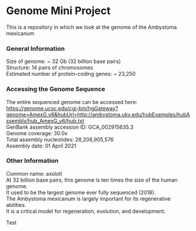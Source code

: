 # Genome Mini Project
This is a repository in which we look at the genome of the Ambystoma mexicanum
### General Information
Size of genome: ~ 32 Gb (32 billion base pairs)  
Structure: 14 pairs of chromosomes  
Estimated number of protein-coding genes: ~ 23,250  
### Accessing the Genome Sequence
The entire sequenced genome can be accessed here:  
https://genome.ucsc.edu/cgi-bin/hgGateway?genome=AmexG.v6&hubUrl=http://ambystoma.uky.edu/hubExamples/hubAssembly/hub_AmexG_v6/hub.txt  
GenBank assembly accession ID: GCA_002915635.3  
Genome coverage: 30.0x  
Total assembly nucleotides: 28,206,905,576  
Assembly date: 01 April 2021  
### Other Information
Common name: axolotl  
At 32 billion base pairs, this genome is ten times the size of the human genome.  
It used to be the largest genome ever fully sequenced (2018).  
The Ambystoma mexicanum is largely important for its regenerative abilities.  
It is a critical model for regeneration, evolution, and development.  

Test
